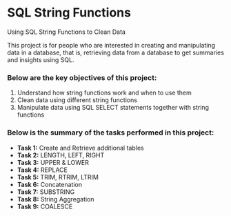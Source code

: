 # SQL String Functions
Using SQL String Functions to Clean Data

This project is for people who are interested in creating and manipulating data in a database, that is, retrieving data from a database to get summaries and insights using SQL.

### Below are the key objectives of this project:
1.	Understand how string functions work and when to use them 
2.	Clean data using different string functions 
3.	Manipulate data using SQL SELECT statements together with string functions 


### Below is the summary of the tasks performed in this project:
- __Task 1:__ Create and Retrieve additional tables
- __Task 2:__ LENGTH, LEFT, RIGHT
- __Task 3:__ UPPER & LOWER
- __Task 4:__ REPLACE
- __Task 5:__ TRIM, RTRIM, LTRIM
- __Task 6:__ Concatenation
- __Task 7:__ SUBSTRING
- __Task 8:__ String Aggregation
- __Task 9:__ COALESCE
